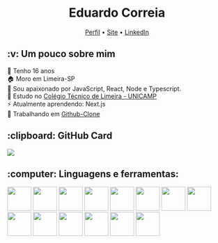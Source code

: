 <h1 align="center">Eduardo Correia</h1>
<p align="center">
  <a href="https://github.com/eduardo-ehsc">Perfil</a> • 
  <a href="https://eduardo-ehsc.github.io">Site</a> • 
  <a href="https://www.linkedin.com/in/eduardo-ehsc/">LinkedIn</a>
</p>

<h2>:v: Um pouco sobre mim</h2>

:bust_in_silhouette: Tenho 16 anos <br>
:house: Moro em Limeira-SP <br>
:yellow_heart: Sou apaixonado por JavaScript, React, Node e Typescript. <br>
:book: Estudo no [Colégio Técnico de Limeira - UNICAMP](https://www.cotil.unicamp.br/portal/) <br>
:zap: Atualmente aprendendo: Next.js <br>
:wrench: Trabalhando em [Github-Clone](https://github.com/eduardo-ehsc/github-clone)

<h2>:clipboard: GitHub Card</h2>

<a href="https://github.com/eduardo-ehsc">
  <img src="https://github-readme-stats.vercel.app/api?username=eduardo-ehsc&show_icons=true&title_color=fff&icon_color=79ff97&text_color=9f9f9f&bg_color=151515">
</a>

<h2>:computer: Linguagens e ferramentas:</h2>

<div display="flex">
  <img height="55px" src="https://github.com/eduardo-ehsc/eduardo-ehsc/blob/master/assets/js.png">
  <img height="55px" src="https://github.com/eduardo-ehsc/eduardo-ehsc/blob/master/assets/ts.png">
  <img height="55px" src="https://github.com/eduardo-ehsc/eduardo-ehsc/blob/master/assets/node.png">
  <img height="55px" src="https://github.com/eduardo-ehsc/eduardo-ehsc/blob/master/assets/react.png">
  <img height="55px" src="https://github.com/eduardo-ehsc/eduardo-ehsc/blob/master/assets/vscode.png">
  <img height="55px" src="https://github.com/eduardo-ehsc/eduardo-ehsc/blob/master/assets/c.png">
  <img height="55px" src="https://github.com/eduardo-ehsc/eduardo-ehsc/blob/master/assets/cplusplus.png">
  <img height="55px" src="https://github.com/eduardo-ehsc/eduardo-ehsc/blob/master/assets/csharp.png">
  <img height="55px" src="https://github.com/eduardo-ehsc/eduardo-ehsc/blob/master/assets/html.png">
  <img height="55px" src="https://github.com/eduardo-ehsc/eduardo-ehsc/blob/master/assets/css.png">
  <img height="55px" src="https://github.com/eduardo-ehsc/eduardo-ehsc/blob/master/assets/git.png">
  <img height="55px" src="https://github.com/eduardo-ehsc/eduardo-ehsc/blob/master/assets/mysql.png">
  <img height="55px" src="https://github.com/eduardo-ehsc/eduardo-ehsc/blob/master/assets/azure.png">
  <img height="55px" src="https://github.com/eduardo-ehsc/eduardo-ehsc/blob/master/assets/figma.png">
  
  
</div>
